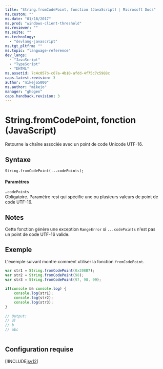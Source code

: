 ```yaml
---
title: "String.fromCodePoint, fonction (JavaScript) | Microsoft Docs"
ms.custom: ""
ms.date: "01/18/2017"
ms.prod: "windows-client-threshold"
ms.reviewer: ""
ms.suite: ""
ms.technology: 
  - "devlang-javascript"
ms.tgt_pltfrm: ""
ms.topic: "language-reference"
dev_langs: 
  - "JavaScript"
  - "TypeScript"
  - "DHTML"
ms.assetid: 7c4c057b-c67a-4b10-afdd-4f75c7c5988c
caps.latest.revision: 3
author: "mikejo5000"
ms.author: "mikejo"
manager: "ghogen"
caps.handback.revision: 3
---
```

# String.fromCodePoint, fonction (JavaScript)
Retourne la chaîne associée avec un point de code Unicode UTF\-16.  
  
## Syntaxe  
  
```  
String.fromCodePoint(...codePoints);  
```  
  
#### Paramètres  
 `…codePoints`  
 Obligatoire.  Paramètre rest qui spécifie une ou plusieurs valeurs de point de code UTF\-16.  
  
## Notes  
 Cette fonction génère une exception `RangeError` si `...codePoints` n'est pas un point de code UTF\-16 valide.  
  
## Exemple  
 L'exemple suivant montre comment utiliser la fonction `fromCodePoint`.  
  
```javascript  
var str1 = String.fromCodePoint(0x20BB7);  
var str2 = String.fromCodePoint(98);  
var str3 = String.fromCodePoint(97, 98, 99);  
  
if(console && console.log) {  
    console.log(str1);  
    console.log(str2);  
    console.log(str3);  
}  
  
// Output:  
// 𠮷  
// b  
// abc  
  
```  
  
## Configuration requise  
 [!INCLUDE[jsv12](../../javascript/reference/includes/jsv12-md.md)]